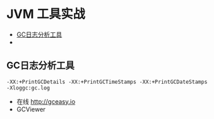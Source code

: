 # JVM 工具实战

- [GC日志分析工具](#GC日志分析工具)
- 

## GC日志分析工具

```
-XX:+PrintGCDetails -XX:+PrintGCTimeStamps -XX:+PrintGCDateStamps
-Xloggc:gc.log
```

- 在线
  http://gceasy.io
- GCViewer

